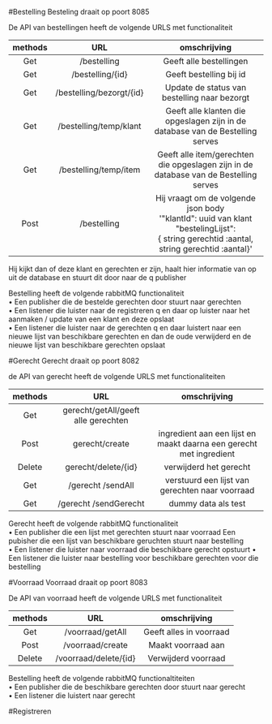 #Bestelling
Besteling draait op poort 8085

De API van bestellingen heeft de volgende URLS met functionaliteit

|methods|URL|omschrijving|
|:---:|:---:|:---:|
|Get|/bestelling|Geeft alle bestellingen|
|Get|/bestelling/{id}|Geeft bestelling bij id|
|Get|/bestelling/bezorgt/{id}|Update de status van bestelling naar bezorgt
|Get|/bestelling/temp/klant|Geeft alle klanten die opgeslagen zijn in de database van de Bestelling serves
|Get|/bestelling/temp/item|Geeft alle item/gerechten die opgeslagen zijn in de database van de Bestelling serves
|Post|/bestelling|Hij vraagt om de volgende json body <br />'"klantId": uuid van klant "bestelingLijst":<br />{ string gerechtid :aantal, <br />string gerechtid :aantal}'|

Hij kijkt dan of deze klant en gerechten er zijn, haalt hier informatie van op uit de database en stuurt dit door naar de q publisher

Bestelling heeft de volgende rabbitMQ functionaliteit<br />
•	Een publisher die de bestelde gerechten door stuurt naar gerechten<br />
•	Een listener die luister naar de registreren q en daar op luister naar het aanmaken / update van een klant en deze opslaat<br />
•	Een listener die luister naar de gerechten q en daar luistert naar een nieuwe lijst van beschikbare gerechten en dan de oude verwijderd en de nieuwe lijst van beschikbare gerechten opslaat


#Gerecht
Gerecht draait op poort 8082

de API van gerecht heeft de volgende URLS met functionaliteiten

|methods|URL|omschrijving|
|:---:|:---:|:---:|
|Get|gerecht/getAll/geeft alle gerechten|
|Post|gerecht/create|ingredient aan een lijst en maakt daarna een gerecht met ingredient
|Delete|gerecht/delete/{id}|verwijderd het gerecht
|Get|/gerecht /sendAll |verstuurd een lijst van gerechten naar voorraad
|Get|/gerecht /sendGerecht |dummy data als test

Gerecht heeft de volgende rabbitMQ functionaliteit<br />
•	Een publisher die een lijst met gerechten stuurt naar voorraad
              Een pubisher die een lijst van beschikbare geruchten stuurt naar bestelling<br />
•	Een listener die luister naar voorraad die beschikbare gerecht opstuurt 
•	Een listener die luister naar bestelling voor beschikbare gerechten voor die bestelling<br />


#Voorraad
Voorraad draait op poort 8083

De API van voorraad heeft de volgende URLS met functionaliteit

|methods|URL|omschrijving|
|:---:|:---:|:---:|
|Get|/voorraad/getAll|Geeft alles in voorraad|
|Post|/voorraad/create|Maakt voorraad aan|
|Delete|/voorraad/delete/{id}|Verwijderd voorraad|

Bestelling heeft de volgende rabbitMQ functionaltiteiten<br />
• Een publisher die de beschikbare gerechten door stuurt naar gerecht<br />
• Een listener die luistert naar gerecht<br />

#Registreren

